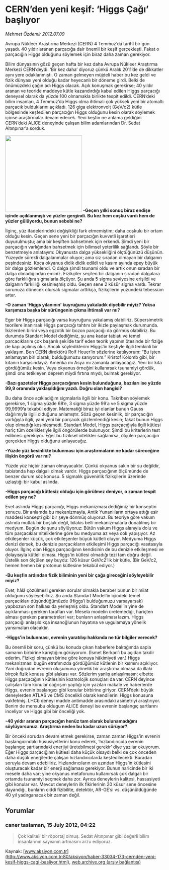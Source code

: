 # CERN’den yeni keşif: ‘Higgs Çağı’ başlıyor

*Mehmet Özdemir 2012.07.09*

<div class="news-detail-text-todays">
 <div>
 </div>
 <div>
 </div>
 <div id="newsSpot">
  <font class="detail-spot">
   Avrupa Nükleer Araştırma Merkezi (CERN) 4 Temmuz’da tarihî bir gün yaşadı. 40 yıldır aranan parçacığa dair önemli bir keşif gerçekleşti. Fakat o parçacığın Higgs olduğunu söylemek için biraz daha zaman gerekiyor.
  </font>
 </div>
 <div id="newsText">
  <font class="detail-text">
   <p>
    Bilim dünyasının gözü geçen hafta bir kez daha Avrupa Nükleer Araştırma Merkezi CERN’deydi. ‘Bir kez daha’ diyoruz çünkü Aralık 2011’de de dikkatler aynı yere odaklanmıştı. O zaman gelmeyen müjdeli haber bu kez geldi ve fizik dünyası yeni olduğu kadar heyecanlı bir döneme girdi. Belki de önümüzdeki çağın adı Higgs olacak. Açık konuşmak gerekirse; 40 yıldır aranan ve teoride maddeye kütle kazandırdığı kabul edilen Higgs parçacığı deneysel olarak da yüzde 100 olmamakla birlikte tespit edildi. CERN’deki bilim insanları, 4 Temmuz’da Higgs olma ihtimali çok yüksek yeni bir atomaltı parçacık bulduklarını açıkladı. 126 giga elektronvolt (GeV/c2) kütle bölgesinde keşfedilen parçacığın Higgs olduğunu kesin olarak söylemek içinse araştırmalar devam edecek. Yeni keşfin ne anlama geldiğini CERN’deki ALICE deneyinde çalışan bilim adamlarından Dr. Sedat Altınpınar’a sorduk.
   </p>
   <p>
    <strong>
     <img alt="" height="244" src="http://web.archive.org/web/20121227144159im_/http://medya.aksiyon.com.tr/aksiyon/2012/07/09/mehmet-ozdemir-cern-2.jpg">
      -Geçen yılki sonuç biraz endişe içinde açıklanmıştı ve yüzler gergindi. Bu kez hem coşku vardı hem de yüzler gülüyordu, bunun sebebi ne?
     </img>
    </strong>
   </p>
   <p>
    İlginç, yüz ifadelerindeki değişikliği fark etmemiştim; daha coşkulu bir ortam olduğu kesin. Geçen sene yeni bir parçacığın kuvvetli işaretleri duyurulmuştu; ama bir keşiften bahsetmek için erkendi. Şimdi yeni bir parçacığın varlığından bahsetmek için bilimsel yeterlilik sağlandı. Şöyle bir benzetmeyle anlatayım: Okyanusta dalga yüksekliğini ölçtüğünüzü düşünün. Yüzeyde sürekli dalgalanmalar oluyor; ama siz sıradan olmayan bir dalganın peşindesiniz. Koca okyanus didik didik edildi ve kasım ayında epey büyük bir dalga gözlemlendi. O dalga şimdi tsunami oldu ve artık onun sıradan bir dalga olmadığından eminiz. Fizikçiler seçilen bir dalganın sıradan dalgalara göre farklılığını sigmalarla ölçüyor. Şu anda 5 sigma seviyesine erişildi ve dalganın farklılığı kesinleşmiş oldu. Geçen sene 2 küsür sigma vardı. Tekrar sorunuza dönecek olursak sigmalar arttıkça, fizikçilerin yüzündeki tebessüm artar.
   </p>
   <p>
    <strong>
     -O zaman ‘Higgs yılanının’ kuyruğunu yakaladık diyebilir miyiz? Yoksa karşımıza başka bir sürüngenin çıkma ihtimali var mı?
    </strong>
   </p>
   <p>
    Eger bir Higgs parçacığı varsa kuyruğunu yakalamış olabiliriz. Süpersimetrik teorilere inanırsak Higgs parçacığı tahtını bir ikizle paylaşmak durumunda. İkizlerden birini veya egzotik bir bozon parçacığı da görmüş olabiliriz. Bu durumda Standart Model dediğimiz, şu ana kadar tabiatı ve temel parcacıklarını çok başarılı şekilde tarif eden teorik yapının ötesinde bir fiziğe de kapı açılmış olur. Ancak söylediklerim Higgs’in keşfiyle ilgili temkinli bir yaklaşım. Ben CERN direktörü Rolf Heuer’in sözlerine katılıyorum: “Bu işten anlamayan biri olarak, bulduğumuzu sanıyorum.” Kristof Kolomb gibi, bir kıtanın karşısındayız. Amerika mı Asya mı zamanla anlayacağız. Yeni bir kıta gördüğümüz kesin. Veya okyanus örneğini kullanırsak tsunamiyi gördük, şimdi onu tetikleyen deprem miydi fırtına mıydı, bulmak gerekiyor.
   </p>
   <p>
    <strong>
     -Bazı gazeteler Higgs parçacığının kesin bulunduğunu, bazıları ise yüzde 99,9 oranında yaklaşıldığını yazdı. Doğru olan hangisi?
    </strong>
   </p>
   <p>
    Bu daha önce açıkladığım sigmalarla ilgili bir konu. Takriben söylemek gerekirse, 1 sigma yüzde 68’e, 3 sigma yüzde 99’a ve 5 sigma yüzde 99,9999’a tekabül ediyor. Matematiği biraz iyi olanlar bunun Gauss dağılımıyla ilgili olduğunu anlamıştır. Sözü geçen kesinlik, bir parçacığın varlığıyla ilgili, yani yeni bir parçacık gözlemlendiği kesin; fakat bunun Higgs olup olmadığı kesinleşmedi. Standart Model, Higgs parçacığıyla ilgili kütlesi hariç tüm özellikleriyle ilgili öngörülerde bulunuyor. Şimdi bu kriterlerin test edilmesi gerekiyor. Eğer bu fiziksel nitelikler sağlanırsa, ölçülen parçacığın gerçekten Higgs olduğunu anlayacağız.
   </p>
   <p>
    <strong>
     -Yüzde yüz kesinlikte bulunması için araştırmaların ne kadar süreceğine ilişkin öngörü var mı?
    </strong>
   </p>
   <p>
    Yüzde yüz hiçbir zaman olmayacaktır. Çünkü okyanus sakin bir su değildir, tabiatında hep dalgalı olmak vardır. Higgs parçacığının ölçümünde de benzer durum söz konusu. 5 sigmalık güvenirlik fizikçilerin üzerinde uzlaştığı bir kabul aslında.
   </p>
   <p>
    <strong>
     -Higgs parçacığı kütlesiz olduğu için görülmez deniyor, o zaman tespit edilen şey ne?
    </strong>
   </p>
   <p>
    Evet aslında Higgs parçacığı, Higgs mekanizması dediğimiz bir konseptin sonucu. Bir anlamda bu mekanizmayla, Antik Yunanlıların ortaya attığı esir maddesi konsepti gibi bir şeye dönmüş oluyoruz. Bu teoriye göre vakum aslında mutlak bir boşluk değil, bilakis belli mekanizmalarla donatılmış bir medyum. Bugün de şunu söylüyoruz: Bütün vakum Higgs alanıyla dolu ve tüm parçacıklar niteliklerine göre bu medyuma az veya cok yapışıyor. Az etkileşenler küçük, çok etkileşenler büyük kütleli oluyor. Medyuma Higgs denizi dersek, bu denizle parçacıkların etkileşimi Higgs parçacığı vasıtasıyla oluyor. İlginç olan Higgs parçacığının kendisinin de bu denizle etkileşmesi ve dolayısıyla kütleli olması. Higgs’in kütlesi olmadığı tezi tam doğru değil. Üstelik son ölçülen şey buydu: 126 küsur GeV/c2’lik bir kütle. (Bir GeV/c2, hemen hemen bir protonun kütlesine tekabül ediyor.)
   </p>
   <p>
    <strong>
     -Bu keşfin ardından fizik biliminin yeni bir çağa gireceğini söyleyebilir miyiz?
    </strong>
   </p>
   <p>
    Evet, hâlâ çözülmesi gereken sorular olmakla beraber bunun bir milat olduğunu söyleyebiliriz. Şu anda Standart Model’in içindeki temel parçacıkları düşündüğümüzde (Higgs’i bulduğumuzu varsayarsak) yapbozun son halkası da yerleşmiş oldu. Standart Model’in yine de açıklanması gereken tarafları var. Mesela modelin üretemediği, hariçten alması gereken parametreleri var; bunların anlaşılması lazım. Higgs parçacığı anlaşıldıkça insanoğlunun hayatına ve uygulamaya yönelik yansımaları olacaktır.
   </p>
   <p>
    <strong>
     -Higgs’in bulunması, evrenin yaratılışı hakkında ne tür bilgiler verecek?
    </strong>
   </p>
   <p>
    Bu önemli bir soru, çünkü bu konuda çıkan haberlere baktığımda sapla samanın birbirine karıştığını görüyorum. (İsmet Berkan’ı bu açıdan takdir ederim. Fizikçi olmayan birine göre konuya hâkimiyeti var.) Higgs mekanizması bugün etrafımızda gördüğümüz kütlenin bir kısmını açıklıyor. Yani doğrudan evrenin oluşumuna yönelik bir araştırma olmasa da illaki birçok fizik konusu gibi alakası var. Sözlerim yanlış anlaşılmasın; elbette Higgs parçacığının kütlesinin kozmolojik sonuçları da var. CERN deyince çalışılan tüm konular cağrışım yaptığı için yazılan makale ve haberlerde Higgs, evrenin başlangıcı gibi konular birbirine giriyor. CERN’deki büyük deneylerden ATLAS ve CMS öncelikli olarak kendilerini Higgs konusuna vakfetmiş. LHCb deneyi madde antimadde arasındaki asimetriyi araştırıyor. Benim de mensubu oldugum ALICE deneyi ise evrenin başlangıç şartlarını inceliyor ve Higgs gibi bir önceliği yok.
   </p>
   <p>
    <strong>
     -40 yıldır aranan parçacığın henüz tam olarak bulunamadığını söylüyorsunuz. Araştırma neden bu kadar uzun sürüyor?
    </strong>
   </p>
   <p>
    Bir önceki sorudan devam etmek gerekirse, zaman zaman Higgs’in evrenin başlangıcındaki hususiyetlerini konu ederek, ‘hızlandırıcıda evrenin başlangıç şartlarındaki enerjiyi üretebilmesi gerekir’ diye yazılar okuyorum. Eğer Higgs parçacığının kütlesi daha küçük olsaydı belki de çok önceden daha düşük enerjilerde çalışan hızlandırıcılarda keşfedilecekti. Buradan soruyla devam edebiliriz. Hızlandırıcıların en azından Higgs’in kütlesini oluşturacak kadar bir enerji sağlaması gerekiyor. Bunun haricinde bir iki mesele daha var; yine okyanus metaforunu kullanırsak çok dalgalı bir ortamda tsunamiyi seçmek daha zor. Ayrıca deneylerin kalitesi, hassasiyeti gibi konular var. Mevcut deneylerin ilk fikirlerinin 20 küsur sene öncesine dayandığı, bunların ciddi fizibilite, detektör, AR-GE’si vs. düşünüldüğünde 40 yıl yadırganacak bir zaman değil.
   </p>
  </font>
 </div>
 <div>
 </div>
 <div>
 </div>
</div>


## Yorumlar

### caner taslaman, 15 July 2012, 04:22
> Çok kaliteli bir röportaj olmuş. Sedat Altınpınar gibi değerli bilim insanlarının sayısının artmasını arzu ediyoruz.

Kaynak: [www.aksiyon.com.tr](http://www.aksiyon.com.tr:80/aksiyon/haber-33034-173-cernden-yeni-kesif-higgs-cagi-basliyor.html), [web.archive.org (arşiv bağlantısı)](http://web.archive.org/web/20121227144159/http://www.aksiyon.com.tr:80/aksiyon/haber-33034-173-cernden-yeni-kesif-higgs-cagi-basliyor.html)
